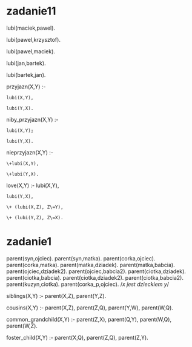 # zadanie11

lubi(maciek,pawel).

lubi(pawel,krzysztof).

lubi(pawel,maciek).

lubi(jan,bartek).

lubi(bartek,jan).

przyjazn(X,Y) :-

    lubi(X,Y),
    
    lubi(Y,X).

niby_przyjazn(X,Y) :-

    lubi(X,Y);
    
    lubi(Y,X).

nieprzyjazn(X,Y) :-

    \+lubi(X,Y),
    
    \+lubi(Y,X).

love(X,Y) :-
    lubi(X,Y),
    
    lubi(Y,X),
    
    \+ (lubi(X,Z), Z\=Y),
    
    \+ (lubi(Y,Z), Z\=X).

# zadanie1
parent(syn,ojciec).
parent(syn,matka).
parent(corka,ojciec).
parent(corka,matka).
parent(matka,dziadek).
parent(matka,babcia).
parent(ojciec,dziadek2).
parent(ojciec,babcia2).
parent(ciotka,dziadek).
parent(ciotka,babcia).
parent(ciotka,dziadek2).
parent(ciotka,babcia2).
parent(kuzyn,ciotka).
parent(corka_p,ojciec).
/*x jest dzieckiem y*/

siblings(X,Y) :-
    parent(X,Z),
    parent(Y,Z).

cousins(X,Y) :-
    parent(X,Z),
    parent(Z,Q),
    parent(Y,W),
    parent(W,Q).

common_grandchild(X,Y) :-
    parent(Z,X),
    parent(Q,Y),
    parent(W,Q),
    parent(W,Z).
    
foster_child(X,Y) :-
    parent(X,Q),
    parent(Z,Q),
    parent(Z,Y).
